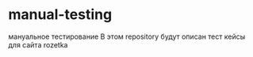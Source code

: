 # manual-testing
мануальное тестирование
В этом repository будут описан тест кейсы для сайта rozetka

